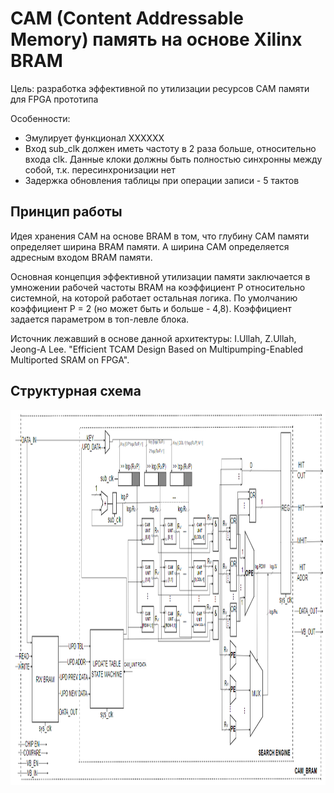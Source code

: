 # CAM (Content Addressable Memory) память на основе Xilinx BRAM
Цель: разработка эффективной по утилизации ресурсов CAM памяти для FPGA прототипа

Особенности:
- Эмулирует функционал XXXXXX
- Вход sub_clk должен иметь частоту в 2 раза больше, относительно входа clk. Данные клоки должны быть полностью синхронны между собой, т.к. пересинхронизации нет
- Задержка обновления таблицы при операции записи - 5 тактов


## Принцип работы
Идея хранения CAM на основе BRAM в том, что глубину CAM памяти определяет ширина BRAM памяти. А ширина CAM определяется адресным входом BRAM памяти.

Основная концепция эффективной утилизации памяти заключается в умножении рабочей частоты BRAM на коэффициент P относительно системной, на которой работает остальная логика. По умолчанию коэффициент P = 2 (но может быть и больше - 4,8). Коэффициент задается параметром в топ-левле блока.

Источник лежавший в основе данной архитектуры: I.Ullah, Z.Ullah, Jeong-A Lee. "Efficient TCAM Design Based on Multipumping-Enabled Multiported SRAM on FPGA".

## Структурная схема
<img src="img/struct.png" width="1000" height="600"/>
